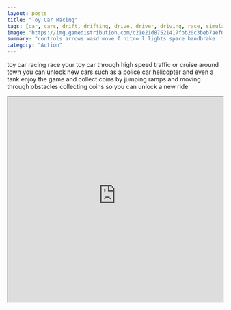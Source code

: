 ```yaml
---
layout: posts
title: "Toy Car Racing"
tags: [car, cars, drift, drifting, drive, driver, driving, race, simulation, simulator, stunts, free, online, games, oyna, game, free, games, play, play, games]
image: "https://img.gamedistribution.com/c21e21d87521417fbb20c3beb7aef077-512x340.jpeg"
summary: "controls arrows wasd move f nitro l lights space handbrake  free online games oyna game free games play play games"
category: "Action"
---
```


toy car racing race your toy car through high speed traffic or cruise around town you can unlock new cars such as a police car helicopter and even a tank enjoy the game and collect coins by jumping ramps and moving through obstacles collecting coins so you can unlock a new ride

<iframe width="100%" height="480px;" src="https://html5.gamedistribution.com/c21e21d87521417fbb20c3beb7aef077/"></iframe>
